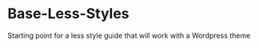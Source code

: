 Base-Less-Styles
================

Starting point for a less style guide that will work with a Wordpress theme
